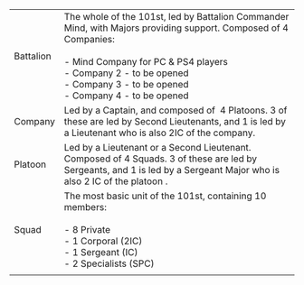 |           |                                                                                                                                                                                                                                                       |
| --------- | ----------------------------------------------------------------------------------------------------------------------------------------------------------------------------------------------------------------------------------------------------- |
| Battalion | The whole of the 101st, led by Battalion Commander Mind, with Majors providing support. Composed of 4 Companies:<br><br>- Mind Company for PC & PS4 players<br>- Company 2 - to be opened<br>- Company 3 - to be opened<br>- Company 4 - to be opened |
| Company   | Led by a Captain, and composed of  4 Platoons. 3 of these are led by Second Lieutenants, and 1 is led by a Lieutenant who is also 2IC of the company.                                                                                                 |
| Platoon   | Led by a Lieutenant or a Second Lieutenant. Composed of 4 Squads. 3 of these are led by Sergeants, and 1 is led by a Sergeant Major who is also 2 IC of the platoon .                                                                                 |
| Squad     | The most basic unit of the 101st, containing 10 members:<br><br>- 8 Private<br>- 1 Corporal (2IC)<br>- 1 Sergeant (IC)<br>- 2 Specialists (SPC)                                                                                                       |
|           |                                                                                                                                                                                                                                                       |
